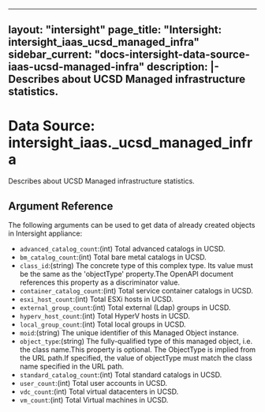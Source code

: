 
---
layout: "intersight"
page_title: "Intersight: intersight_iaas_ucsd_managed_infra"
sidebar_current: "docs-intersight-data-source-iaas-ucsd-managed-infra"
description: |-
Describes about UCSD Managed infrastructure statistics.
---

# Data Source: intersight_iaas._ucsd_managed_infra
Describes about UCSD Managed infrastructure statistics.
## Argument Reference
The following arguments can be used to get data of already created objects in Intersight appliance:
* `advanced_catalog_count`:(int) Total advanced catalogs in UCSD. 
* `bm_catalog_count`:(int) Total bare metal catalogs in UCSD. 
* `class_id`:(string) The concrete type of this complex type. Its value must be the same as the 'objectType' property.The OpenAPI document references this property as a discriminator value. 
* `container_catalog_count`:(int) Total service container catalogs in UCSD. 
* `esxi_host_count`:(int) Total ESXi hosts in UCSD. 
* `external_group_count`:(int) Total external (Ldap) groups in UCSD. 
* `hyperv_host_count`:(int) Total HyperV hosts in UCSD. 
* `local_group_count`:(int) Total local groups in UCSD. 
* `moid`:(string) The unique identifier of this Managed Object instance. 
* `object_type`:(string) The fully-qualified type of this managed object, i.e. the class name.This property is optional. The ObjectType is implied from the URL path.If specified, the value of objectType must match the class name specified in the URL path. 
* `standard_catalog_count`:(int) Total standard catalogs in UCSD. 
* `user_count`:(int) Total user accounts in UCSD. 
* `vdc_count`:(int) Total virtual datacenters in UCSD. 
* `vm_count`:(int) Total Virtual machines in UCSD. 
